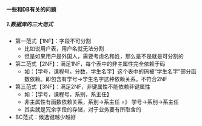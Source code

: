 #### 一些和DB有关的问题

##### 1.数据库的三大范式
* 第一范式【1NF】：字段不可分割
    * 比如说用户表，用户名就无法分割
    * 但是如果用户是外国人，需要考虑名和姓，那么是不是就是可分割的
* 第二范式【2NF】：满足1NF，每个表中的非主属性完全依赖于码
    * 如：【学号，课程号，分数，学生名字】这个表中的码被“学生名字”部分函数依赖。即包含有学号→学生名字这种依赖关系。不符合2NF
* 第三范式【3NF】：满足2NF，非键属性不能依赖非键属性
    * 如：【学号，课程号，系别，系主任】
    * 非主属性有函数依赖关系，系别->系主任 =》 学号->系别->系主任
    * 其实就是冗余字段的存储，对于业务要有所取舍的
* BC范式：候选键越少越好
